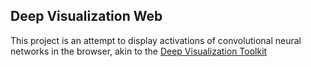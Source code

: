 ## Deep Visualization Web

This project is an attempt to display activations of convolutional neural networks in the browser, akin to the [Deep Visualization Toolkit](https://github.com/yosinski/deep-visualization-toolbox)